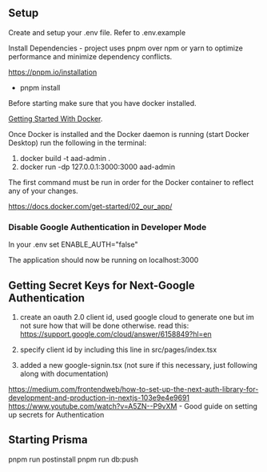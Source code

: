 ## Setup

Create and setup your .env file. Refer to .env.example

Install Dependencies - project uses pnpm over npm or yarn to optimize performance and minimize dependency conflicts.

https://pnpm.io/installation

- pnpm install

Before starting make sure that you have docker installed.

[Getting Started With Docker](https://www.docker.com/get-started/).

Once Docker is installed and the Docker daemon is running (start Docker Desktop) run the following in the terminal:

1. docker build -t aad-admin .
2. docker run -dp 127.0.0.1:3000:3000 aad-admin

The first command must be run in order for the Docker container to reflect any of your changes.

https://docs.docker.com/get-started/02_our_app/

### Disable Google Authentication in Developer Mode

In your .env set ENABLE_AUTH="false"

The application should now be running on localhost:3000

## Getting Secret Keys for Next-Google Authentication

1. create an oauth 2.0 client id, used google cloud to generate one but im not sure how that will be done otherwise.
   read this: https://support.google.com/cloud/answer/6158849?hl=en

2. specify client id by including this line in src/pages/index.tsx
<meta name="google-signin-client_id" content="YOUR_CLIENT_ID.apps.googleusercontent.com" />

3. added a new google-signin.tsx (not sure if this necessary, just following along with documentation)

https://medium.com/frontendweb/how-to-set-up-the-next-auth-library-for-development-and-production-in-nextjs-103e9e4e9691
https://www.youtube.com/watch?v=A5ZN--P9vXM - Good guide on setting up secrets for Authentication

## Starting Prisma

pnpm run postinstall
pnpm run db:push
